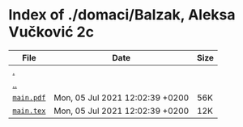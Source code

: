 # Index of ./domaci/Balzak, Aleksa Vučković 2c

File | Date | Size
--- | --- | ---
[.](.) | |
[..](..) | |
[`main.pdf`](main.pdf) | Mon, 05 Jul 2021 12:02:39 +0200 | 56K
[`main.tex`](main.tex) | Mon, 05 Jul 2021 12:02:39 +0200 | 12K

